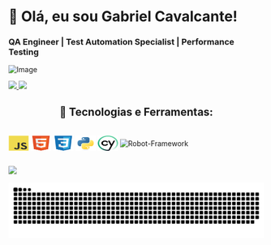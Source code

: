 # 👋 Olá, eu sou **Gabriel Cavalcante**!  
### **QA Engineer | Test Automation Specialist | Performance Testing**  

![Image](https://github.com/user-attachments/assets/53e23eda-60a3-4825-9548-9e878a0022ca)

<div style="display: flex; align-items: center; gap: 10px;">
  <a href="https://github.com/Gabriel-Cavalcantte">
    <img height="150em" src="https://github-readme-stats.vercel.app/api?username=Gabriel-Cavalcantte&show_icons=true&theme=dark&include_all_commits=true&count_private=true"/>
    <img height="150em" src="https://github-readme-stats.vercel.app/api/top-langs/?username=Gabriel-Cavalcantte&layout=compact&langs_count=7&theme=dark"/>
  </a>
</div>

<h2 align="center"> 🚀 Tecnologias e Ferramentas: </h2>

<div style="display: inline_block"><br>
  <img align="center" alt="JS" height="30" width="40" src="https://raw.githubusercontent.com/devicons/devicon/master/icons/javascript/javascript-original.svg">
  <img align="center" alt="HTML" height="30" width="40" src="https://raw.githubusercontent.com/devicons/devicon/master/icons/html5/html5-original.svg">
  <img align="center" alt="CSS" height="30" width="40" src="https://raw.githubusercontent.com/devicons/devicon/master/icons/css3/css3-original.svg">
  <img align="center" alt="Python" height="30" width="40" src="https://raw.githubusercontent.com/devicons/devicon/master/icons/python/python-original.svg">
  <img align="center" alt="Cypress" height="30" width="40" src="https://raw.githubusercontent.com/devicons/devicon/master/icons/cypressio/cypressio-original.svg">
  <img align="center" alt="Robot-Framework" height="30" width="40" src="https://upload.wikimedia.org/wikipedia/commons/e/e4/Robot-framework-logo.png">
</div>

##

<div> 
  <a href="https://www.linkedin.com/in/gabrieldealmeidacavalcante/" target="_blank">
    <img src="https://img.shields.io/badge/-LinkedIn-%230077B5?style=for-the-badge&logo=linkedin&logoColor=white" target="_blank">
  </a> 
  
  ![Snake animation](https://raw.githubusercontent.com/Platane/snk/output/github-contribution-grid-snake.svg)
</div>
